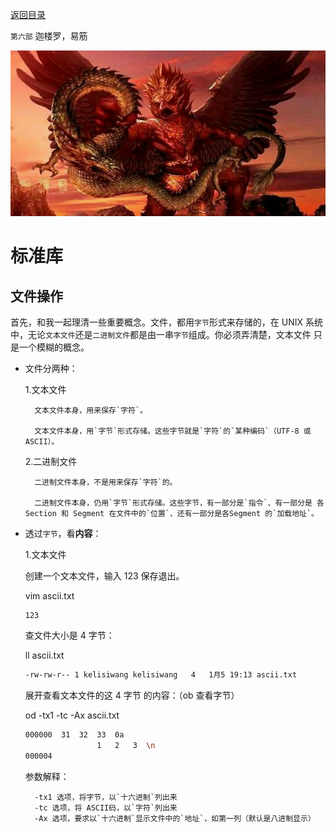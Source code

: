 [返回目录](/README.md)

`第六部` 迦楼罗，易筋

![`第六部` 迦楼罗，易筋](/ig/6.jpg)


标准库
===========================


文件操作
----------

首先，和我一起理清一些重要概念。文件，都用`字节`形式来存储的，在 UNIX 系统中，无论`文本文件`还是`二进制文件`都是由一串`字节`组成。你必须弄清楚，文本文件 只是一个模糊的概念。

- 文件分两种：

	1.文本文件

		文本文件本身，用来保存`字符`。

		文本文件本身，用`字节`形式存储。这些字节就是`字符`的`某种编码`（UTF-8 或 ASCII）。

	2.二进制文件

		二进制文件本身，不是用来保存`字符`的。

		二进制文件本身，仍用`字节`形式存储。这些字节，有一部分是`指令`、有一部分是 各Section 和 Segment 在文件中的`位置`、还有一部分是各Segment 的`加载地址`。

- 透过`字节`，看**内容**：

	1.文本文件

	创建一个文本文件，输入 123 保存退出。

	vim ascii.txt

	```vim
	123
	```

	查文件大小是 4 字节：

	ll ascii.txt

	```bash
	-rw-rw-r-- 1 kelisiwang kelisiwang   4   1月5 19:13 ascii.txt
	```

	展开查看文本文件的这 4 字节 的内容：（ob 查看字节）

	od -tx1 -tc -Ax ascii.txt

	```bash
	000000  31  32  33  0a
  					1   2   3  \n
	000004
	```

	参数解释：

		-tx1 选项，将字节，以`十六进制`列出来
		-tc 选项，将 ASCII码，以`字符`列出来
		-Ax 选项，要求以`十六进制`显示文件中的`地址`，如第一列（默认是八进制显示）
